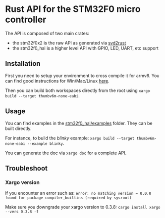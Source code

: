 # Rust API for the STM32F0 micro controller

The API is composed of two main crates:

* the stm32f0x2 is the raw API as generated via [svd2rust](https://github.com/japaric/svd2rust)
* the stm32f0_hal is a higher level API with GPIO, LED, UART, etc support

## Installation

First you need to setup your environment to cross compile it for armv6. You can find good instructions for Win/Mac/Linux [here](https://japaric.github.io/discovery/03-setup/README.html).

Then you can build both workspaces directly from the root using ```xargo build --target thumbv6m-none-eabi```.

## Usage

You can find examples in the [stm32f0_hal/examples](./stm32f0_hal/examples) folder. They can be built directly.

For instance, to build the *blinky* example: ```xargo build --target thumbv6m-none-eabi --example blinky```.

You can generate the doc via ```xargo doc``` for a complete API.

## Troubleshoot

### Xargo version

If you encounter an error such as: ```error: no matching version = 0.0.0 found for package compiler_builtins (required by sysroot)```

Make sure you downgrade your xargo version to 0.3.8: ```cargo install xargo --vers 0.3.8 -f```
